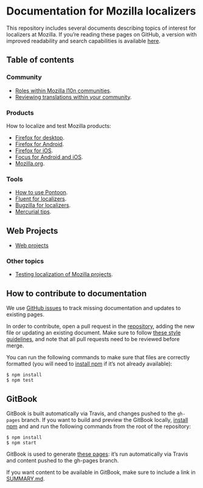 # Documentation for Mozilla localizers

This repository includes several documents describing topics of interest for localizers at Mozilla. If you’re reading these pages on GitHub, a version with improved readability and search capabilities is available [here](https://mozilla-l10n.github.io/localizer-documentation).

## Table of contents

### Community

* [Roles within Mozilla l10n communities](community/l10n_community_roles.md).
* [Reviewing translations within your community](community/l10n_feedback.md).

### Products

How to localize and test Mozilla products:
* [Firefox for desktop](products/firefox_desktop/README.md).
* [Firefox for Android](products/firefox_android/README.md).
* [Firefox for iOS](products/firefox_ios/README.md).
* [Focus for Android and iOS](products/focus/README.md).
* [Mozilla.org](products/mozilla_org/README.md).

### Tools

* [How to use Pontoon](tools/pontoon/README.md).
* [Fluent for localizers](tools/fluent/README.md).
* [Bugzilla for localizers](misc/bugzilla_l10n.md).
* [Mercurial tips](tools/mercurial/README.md).

## Web Projects

* [Web projects](webprojects/README.md)

### Other topics

* [Testing localization of Mozilla projects](products/l10n_testing.md).

## How to contribute to documentation

We use [GitHub issues](https://github.com/mozilla-l10n/localizer-documentation/issues) to track missing documentation and updates to existing pages.

In order to contribute, open a pull request in the [repository](https://github.com/mozilla-l10n/localizer-documentation), adding the new file or updating an existing document. Make sure to follow [these style guidelines](https://github.com/mozilla-l10n/documentation/blob/master/misc/documentation_styleguide.md), and note that all pull requests need to be reviewed before merge.

You can run the following commands to make sure that files are correctly formatted (you will need to [install npm](https://www.npmjs.com/get-npm) if it’s not already available):

```
$ npm install
$ npm test
```

## GitBook

GitBook is built automatically via Travis, and changes pushed to the `gh-pages` branch. If you want to build and preview the GitBook locally, [install npm](https://www.npmjs.com/get-npm) and and run the following commands from the root of the repository:

```
$ npm install
$ npm start
```

GitBook is used to generate [these pages](https://mozilla-l10n.github.io/localizer-documentation): it’s run automatically via Travis and content pushed to the gh-pages branch.

If you want content to be available in GitBook, make sure to include a link in [SUMMARY.md](SUMMARY.md).
